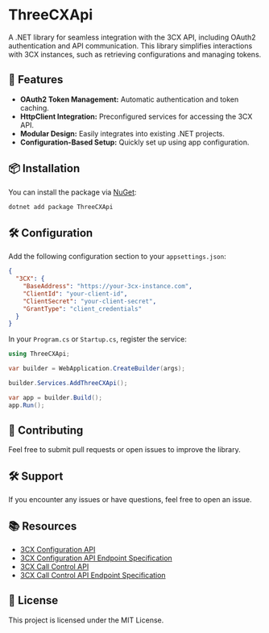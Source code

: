 # ThreeCXApi

A .NET library for seamless integration with the 3CX API, including OAuth2 authentication and API communication. This library simplifies interactions with 3CX instances, such as retrieving configurations and managing tokens.

## 🚀 Features

- **OAuth2 Token Management:** Automatic authentication and token caching.
- **HttpClient Integration:** Preconfigured services for accessing the 3CX API.
- **Modular Design:** Easily integrates into existing .NET projects.
- **Configuration-Based Setup:** Quickly set up using app configuration.

## 📦 Installation
You can install the package via [NuGet](https://www.nuget.org/):

```bash
dotnet add package ThreeCXApi
```

## 🛠️ Configuration
Add the following configuration section to your ```appsettings.json```:

```json
{
  "3CX": {
    "BaseAddress": "https://your-3cx-instance.com",
    "ClientId": "your-client-id",
    "ClientSecret": "your-client-secret",
    "GrantType": "client_credentials"
  }
}
```

In your ```Program.cs``` or ```Startup.cs```, register the service:

```csharp
using ThreeCXApi;

var builder = WebApplication.CreateBuilder(args);

builder.Services.AddThreeCXApi();

var app = builder.Build();
app.Run();
```

## 🌟 Contributing
Feel free to submit pull requests or open issues to improve the library.

## 🛠 Support
If you encounter any issues or have questions, feel free to open an issue.

## 📚 Resources
- [3CX Configuration API ](https://www.3cx.com/docs/configuration-api/)
- [3CX Configuration API Endpoint Specification](https://www.3cx.com/docs/configuration-api-endpoints/)
- [3CX Call Control API ](https://www.3cx.com/docs/call-control-api/)
- [3CX Call Control API Endpoint Specification](https://www.3cx.com/docs/call-control-api-endpoints/)

## 📜 License
This project is licensed under the MIT License.
